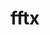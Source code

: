 ---
title: "fftx"
layout: cache
categories: [package, develop]
meta: {"compilers": ["gcc@11.4.0"], "num_specs": 37, "num_specs_by_stack": {"e4s": 15, "e4s-neoverse-v2": 10, "e4s-rocm-external": 12, "root": 37}, "oss": ["ubuntu22.04"], "platforms": ["linux"], "stacks": ["e4s", "e4s-neoverse-v2", "e4s-rocm-external", "root"], "targets": ["neoverse_v2", "x86_64_v3"], "versions": ["1.2.0"]}
spec_details: [{"compiler": "gcc@11.4.0", "hash": "26woguz5ln2m2c6fw3dqhvsxbneygwz5", "os": "ubuntu22.04", "platform": "linux", "size": "-", "stacks": ["e4s-neoverse-v2", "root"], "target": "neoverse_v2", "variants": ["build_system=cmake", "build_type=Release", "+cuda", "cuda_arch:=90", "generator=make", "~ipo", "~rocm"], "versions": ["1.2.0"]}, {"compiler": "gcc@11.4.0", "hash": "2lswj5cwmvszamuxpq5y4ssrdw2ixqb7", "os": "ubuntu22.04", "platform": "linux", "size": "-", "stacks": ["e4s-rocm-external", "root"], "target": "x86_64_v3", "variants": ["amdgpu_target:=gfx908", "build_system=cmake", "build_type=Release", "~cuda", "generator=make", "~ipo", "+rocm"], "versions": ["1.2.0"]}, {"compiler": "gcc@11.4.0", "hash": "2z5arvsoplkutuk5mrpe7lhhbv4c6f7a", "os": "ubuntu22.04", "platform": "linux", "size": "-", "stacks": ["e4s", "root"], "target": "x86_64_v3", "variants": ["build_system=cmake", "build_type=Release", "+cuda", "cuda_arch:=80", "generator=make", "~ipo", "~rocm"], "versions": ["1.2.0"]}, {"compiler": "gcc@11.4.0", "hash": "au7oyfywrmwovmrkiaursvehtekxexij", "os": "ubuntu22.04", "platform": "linux", "size": "-", "stacks": ["e4s-rocm-external", "root"], "target": "x86_64_v3", "variants": ["amdgpu_target:=gfx908", "build_system=cmake", "build_type=Release", "~cuda", "generator=make", "~ipo", "+rocm"], "versions": ["1.2.0"]}, {"compiler": "gcc@11.4.0", "hash": "axdgk72llvxuthilqevgzjtrdymswpfl", "os": "ubuntu22.04", "platform": "linux", "size": "-", "stacks": ["e4s", "root"], "target": "x86_64_v3", "variants": ["build_system=cmake", "build_type=Release", "~cuda", "generator=make", "~ipo", "~rocm"], "versions": ["1.2.0"]}, {"compiler": "gcc@11.4.0", "hash": "cfyzehizdi26v3nv6c52caahufikkxcj", "os": "ubuntu22.04", "platform": "linux", "size": "-", "stacks": ["e4s-rocm-external", "root"], "target": "x86_64_v3", "variants": ["amdgpu_target:=gfx90a", "build_system=cmake", "build_type=Release", "~cuda", "generator=make", "~ipo", "+rocm"], "versions": ["1.2.0"]}, {"compiler": "gcc@11.4.0", "hash": "ee3w2pxzwg7tuni44xtwx5cfgoro3b6d", "os": "ubuntu22.04", "platform": "linux", "size": "-", "stacks": ["e4s-neoverse-v2", "root"], "target": "neoverse_v2", "variants": ["build_system=cmake", "build_type=Release", "+cuda", "cuda_arch:=90", "generator=make", "~ipo", "~rocm"], "versions": ["1.2.0"]}, {"compiler": "gcc@11.4.0", "hash": "eejay5qmid7tcmylsvar4uba5fgk5zug", "os": "ubuntu22.04", "platform": "linux", "size": "-", "stacks": ["e4s-rocm-external", "root"], "target": "x86_64_v3", "variants": ["amdgpu_target:=gfx908", "build_system=cmake", "build_type=Release", "~cuda", "generator=make", "~ipo", "+rocm"], "versions": ["1.2.0"]}, {"compiler": "gcc@11.4.0", "hash": "esulc5cw6ifnmsybo76nxvdobp3qic3u", "os": "ubuntu22.04", "platform": "linux", "size": "-", "stacks": ["e4s-neoverse-v2", "root"], "target": "neoverse_v2", "variants": ["build_system=cmake", "build_type=Release", "~cuda", "generator=make", "~ipo", "~rocm"], "versions": ["1.2.0"]}, {"compiler": "gcc@11.4.0", "hash": "fir4p4oaknz32eqcd74yox5nkdsscflo", "os": "ubuntu22.04", "platform": "linux", "size": "-", "stacks": ["e4s-neoverse-v2", "root"], "target": "neoverse_v2", "variants": ["build_system=cmake", "build_type=Release", "~cuda", "generator=make", "~ipo", "~rocm"], "versions": ["1.2.0"]}, {"compiler": "gcc@11.4.0", "hash": "g5qwkrmibily2vbpgh4uzthffrvlime2", "os": "ubuntu22.04", "platform": "linux", "size": "-", "stacks": ["e4s", "root"], "target": "x86_64_v3", "variants": ["build_system=cmake", "build_type=Release", "~cuda", "generator=make", "~ipo", "~rocm"], "versions": ["1.2.0"]}, {"compiler": "gcc@11.4.0", "hash": "gqvewosjjs7trqfb2lroyfzcxtzfdgyt", "os": "ubuntu22.04", "platform": "linux", "size": "-", "stacks": ["e4s-rocm-external", "root"], "target": "x86_64_v3", "variants": ["amdgpu_target:=gfx90a", "build_system=cmake", "build_type=Release", "~cuda", "generator=make", "~ipo", "+rocm"], "versions": ["1.2.0"]}, {"compiler": "gcc@11.4.0", "hash": "gtylbbgeuz6an2oqd7q6elatapu7toki", "os": "ubuntu22.04", "platform": "linux", "size": "-", "stacks": ["e4s", "root"], "target": "x86_64_v3", "variants": ["build_system=cmake", "build_type=Release", "~cuda", "generator=make", "~ipo", "~rocm"], "versions": ["1.2.0"]}, {"compiler": "gcc@11.4.0", "hash": "hfrsvc7lojyfzlso4v7krlq5ricxfmnk", "os": "ubuntu22.04", "platform": "linux", "size": "-", "stacks": ["e4s-rocm-external", "root"], "target": "x86_64_v3", "variants": ["amdgpu_target:=gfx908", "build_system=cmake", "build_type=Release", "~cuda", "generator=make", "~ipo", "+rocm"], "versions": ["1.2.0"]}, {"compiler": "gcc@11.4.0", "hash": "hh7lmdsbop3mcaz5cml6xwmdt4ww42yp", "os": "ubuntu22.04", "platform": "linux", "size": "-", "stacks": ["e4s", "root"], "target": "x86_64_v3", "variants": ["build_system=cmake", "build_type=Release", "~cuda", "generator=make", "~ipo", "~rocm"], "versions": ["1.2.0"]}, {"compiler": "gcc@11.4.0", "hash": "hljejocwuxouqb2glvt5maewu37bzoaz", "os": "ubuntu22.04", "platform": "linux", "size": "-", "stacks": ["e4s", "root"], "target": "x86_64_v3", "variants": ["build_system=cmake", "build_type=Release", "+cuda", "cuda_arch:=90", "generator=make", "~ipo", "~rocm"], "versions": ["1.2.0"]}, {"compiler": "gcc@11.4.0", "hash": "hor3qbhiisfflbqplji2pddz6kglpwus", "os": "ubuntu22.04", "platform": "linux", "size": "-", "stacks": ["e4s", "root"], "target": "x86_64_v3", "variants": ["build_system=cmake", "build_type=Release", "+cuda", "cuda_arch:=90", "generator=make", "~ipo", "~rocm"], "versions": ["1.2.0"]}, {"compiler": "gcc@11.4.0", "hash": "hqe4yqptbb3pncdsogoeonx5kjyv2apj", "os": "ubuntu22.04", "platform": "linux", "size": "-", "stacks": ["e4s", "root"], "target": "x86_64_v3", "variants": ["build_system=cmake", "build_type=Release", "+cuda", "cuda_arch:=90", "generator=make", "~ipo", "~rocm"], "versions": ["1.2.0"]}, {"compiler": "gcc@11.4.0", "hash": "hub7h7nofn5554a5wzm6yujkpu5nvfvt", "os": "ubuntu22.04", "platform": "linux", "size": "-", "stacks": ["e4s-rocm-external", "root"], "target": "x86_64_v3", "variants": ["amdgpu_target:=gfx908", "build_system=cmake", "build_type=Release", "~cuda", "generator=make", "~ipo", "+rocm"], "versions": ["1.2.0"]}, {"compiler": "gcc@11.4.0", "hash": "ilfxkoq22x5fxofqwgd5pt3kakhapmga", "os": "ubuntu22.04", "platform": "linux", "size": "-", "stacks": ["e4s-rocm-external", "root"], "target": "x86_64_v3", "variants": ["amdgpu_target:=gfx90a", "build_system=cmake", "build_type=Release", "~cuda", "generator=make", "~ipo", "+rocm"], "versions": ["1.2.0"]}, {"compiler": "gcc@11.4.0", "hash": "kmzfsuzosnbzp3khc2pkxushmq43z6dk", "os": "ubuntu22.04", "platform": "linux", "size": "-", "stacks": ["e4s-neoverse-v2", "root"], "target": "neoverse_v2", "variants": ["build_system=cmake", "build_type=Release", "+cuda", "cuda_arch:=90", "generator=make", "~ipo", "~rocm"], "versions": ["1.2.0"]}, {"compiler": "gcc@11.4.0", "hash": "ldpqx3bidclpnvecjtn2qexeql2rrzkm", "os": "ubuntu22.04", "platform": "linux", "size": "-", "stacks": ["e4s", "root"], "target": "x86_64_v3", "variants": ["build_system=cmake", "build_type=Release", "+cuda", "cuda_arch:=80", "generator=make", "~ipo", "~rocm"], "versions": ["1.2.0"]}, {"compiler": "gcc@11.4.0", "hash": "lvxth3fgq3zqlgzzsqjgfp65n5xqisg6", "os": "ubuntu22.04", "platform": "linux", "size": "-", "stacks": ["e4s", "root"], "target": "x86_64_v3", "variants": ["build_system=cmake", "build_type=Release", "+cuda", "cuda_arch:=80", "generator=make", "~ipo", "~rocm"], "versions": ["1.2.0"]}, {"compiler": "gcc@11.4.0", "hash": "m2zbbolvlpzzvv5wabvqnkbqcjaxwae6", "os": "ubuntu22.04", "platform": "linux", "size": "-", "stacks": ["e4s", "root"], "target": "x86_64_v3", "variants": ["build_system=cmake", "build_type=Release", "+cuda", "cuda_arch:=80", "generator=make", "~ipo", "~rocm"], "versions": ["1.2.0"]}, {"compiler": "gcc@11.4.0", "hash": "mqmlezm5wbgm5qhk7wgmp3f6xrqomapk", "os": "ubuntu22.04", "platform": "linux", "size": "-", "stacks": ["e4s", "root"], "target": "x86_64_v3", "variants": ["build_system=cmake", "build_type=Release", "+cuda", "cuda_arch:=90", "generator=make", "~ipo", "~rocm"], "versions": ["1.2.0"]}, {"compiler": "gcc@11.4.0", "hash": "nko5is4363mqarwqqkpeq46ueyfsdhcy", "os": "ubuntu22.04", "platform": "linux", "size": "-", "stacks": ["e4s-neoverse-v2", "root"], "target": "neoverse_v2", "variants": ["build_system=cmake", "build_type=Release", "+cuda", "cuda_arch:=90", "generator=make", "~ipo", "~rocm"], "versions": ["1.2.0"]}, {"compiler": "gcc@11.4.0", "hash": "pd2bevbkvz4r2zr2wwwbw42m6ouzawgl", "os": "ubuntu22.04", "platform": "linux", "size": "-", "stacks": ["e4s-neoverse-v2", "root"], "target": "neoverse_v2", "variants": ["build_system=cmake", "build_type=Release", "~cuda", "generator=make", "~ipo", "~rocm"], "versions": ["1.2.0"]}, {"compiler": "gcc@11.4.0", "hash": "q7ks7clf2r4esva4sr65ddoucucf7ai6", "os": "ubuntu22.04", "platform": "linux", "size": "-", "stacks": ["e4s", "root"], "target": "x86_64_v3", "variants": ["build_system=cmake", "build_type=Release", "~cuda", "generator=make", "~ipo", "~rocm"], "versions": ["1.2.0"]}, {"compiler": "gcc@11.4.0", "hash": "qnbsues5sdil7yhe55nzqh3azrty7wns", "os": "ubuntu22.04", "platform": "linux", "size": "-", "stacks": ["e4s-rocm-external", "root"], "target": "x86_64_v3", "variants": ["amdgpu_target:=gfx90a", "build_system=cmake", "build_type=Release", "~cuda", "generator=make", "~ipo", "+rocm"], "versions": ["1.2.0"]}, {"compiler": "gcc@11.4.0", "hash": "rblrkhkafeqwmqezfmhrxnlxpqhqcnpa", "os": "ubuntu22.04", "platform": "linux", "size": "-", "stacks": ["e4s-rocm-external", "root"], "target": "x86_64_v3", "variants": ["amdgpu_target:=gfx908", "build_system=cmake", "build_type=Release", "~cuda", "generator=make", "~ipo", "+rocm"], "versions": ["1.2.0"]}, {"compiler": "gcc@11.4.0", "hash": "uub4vj5puqq3esdxovkf6q3sivdswy45", "os": "ubuntu22.04", "platform": "linux", "size": "-", "stacks": ["e4s-rocm-external", "root"], "target": "x86_64_v3", "variants": ["amdgpu_target:=gfx90a", "build_system=cmake", "build_type=Release", "~cuda", "generator=make", "~ipo", "+rocm"], "versions": ["1.2.0"]}, {"compiler": "gcc@11.4.0", "hash": "vqqcfcqx5p4oidd2chkws5rbklseah3l", "os": "ubuntu22.04", "platform": "linux", "size": "-", "stacks": ["e4s-neoverse-v2", "root"], "target": "neoverse_v2", "variants": ["build_system=cmake", "build_type=Release", "+cuda", "cuda_arch:=90", "generator=make", "~ipo", "~rocm"], "versions": ["1.2.0"]}, {"compiler": "gcc@11.4.0", "hash": "xizspbzno5zthcpdzsk33sjtngh72ram", "os": "ubuntu22.04", "platform": "linux", "size": "-", "stacks": ["e4s-rocm-external", "root"], "target": "x86_64_v3", "variants": ["amdgpu_target:=gfx90a", "build_system=cmake", "build_type=Release", "~cuda", "generator=make", "~ipo", "+rocm"], "versions": ["1.2.0"]}, {"compiler": "gcc@11.4.0", "hash": "xm6sswtdt3ptljulu4abjazjlzt3upso", "os": "ubuntu22.04", "platform": "linux", "size": "-", "stacks": ["e4s", "root"], "target": "x86_64_v3", "variants": ["build_system=cmake", "build_type=Release", "+cuda", "cuda_arch:=80", "generator=make", "~ipo", "~rocm"], "versions": ["1.2.0"]}, {"compiler": "gcc@11.4.0", "hash": "xpuoyqvrlwxolhvxqgqiaibrdydkl6r7", "os": "ubuntu22.04", "platform": "linux", "size": "-", "stacks": ["e4s-neoverse-v2", "root"], "target": "neoverse_v2", "variants": ["build_system=cmake", "build_type=Release", "~cuda", "generator=make", "~ipo", "~rocm"], "versions": ["1.2.0"]}, {"compiler": "gcc@11.4.0", "hash": "z5xzdxrihsqs2vc3uwa3ab4x2b7amqse", "os": "ubuntu22.04", "platform": "linux", "size": "-", "stacks": ["e4s-neoverse-v2", "root"], "target": "neoverse_v2", "variants": ["build_system=cmake", "build_type=Release", "~cuda", "generator=make", "~ipo", "~rocm"], "versions": ["1.2.0"]}, {"compiler": "gcc@11.4.0", "hash": "zuu3xigwtlpd4bb4selxmunuqejtkrzp", "os": "ubuntu22.04", "platform": "linux", "size": "-", "stacks": ["e4s", "root"], "target": "x86_64_v3", "variants": ["build_system=cmake", "build_type=Release", "+cuda", "cuda_arch:=90", "generator=make", "~ipo", "~rocm"], "versions": ["1.2.0"]}]
---